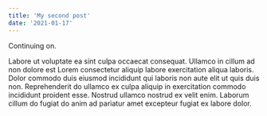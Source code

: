 ```yaml
---
title: 'My second post'
date: '2021-01-17'
---
```


Continuing on.

Labore ut voluptate ea sint culpa occaecat consequat. Ullamco in cillum ad non dolore est Lorem consectetur aliquip labore exercitation aliqua laboris. Dolor commodo duis eiusmod incididunt qui laboris non aute elit ut quis duis non. Reprehenderit do ullamco ex culpa aliquip in exercitation commodo incididunt proident esse. Nostrud ullamco nostrud ex velit enim. Laborum cillum do fugiat do anim ad pariatur amet excepteur fugiat ex labore dolor.

